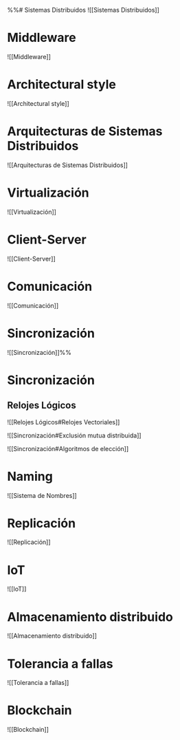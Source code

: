 %%# Sistemas Distribuidos
![[Sistemas Distribuidos]]

# Middleware
![[Middleware]]

# Architectural style
![[Architectural style]]

# Arquitecturas de Sistemas Distribuidos
![[Arquitecturas de Sistemas Distribuidos]]

# Virtualización
![[Virtualización]]

# Client-Server
![[Client-Server]]

# Comunicación
![[Comunicación]]

# Sincronización
![[Sincronización]]%%


# Sincronización
## Relojes Lógicos
![[Relojes Lógicos#Relojes Vectoriales]]

![[Sincronización#Exclusión mutua distribuida]]

![[Sincronización#Algoritmos de elección]]

# Naming
![[Sistema de Nombres]]

# Replicación
![[Replicación]]

# IoT
![[IoT]]

# Almacenamiento distribuido
![[Almacenamiento distribuido]]

# Tolerancia a fallas
![[Tolerancia a fallas]]

# Blockchain
![[Blockchain]]